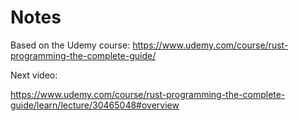 
# Notes

Based on the Udemy course:
https://www.udemy.com/course/rust-programming-the-complete-guide/

Next video:

https://www.udemy.com/course/rust-programming-the-complete-guide/learn/lecture/30465048#overview

